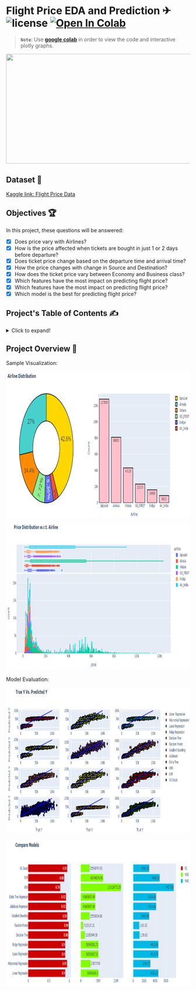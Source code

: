 # Flight Price EDA and Prediction ✈ ![license](https://img.shields.io/github/license/Pegah-Ardehkhani/Flight-Price-EDA-and-Prediction.svg) <a href="https://colab.research.google.com/drive/1cOAoQaJ-GNLSvTc6i5WU6WbrVWX-eXDT?usp=sharing" target="_parent\"><img src="https://colab.research.google.com/assets/colab-badge.svg" alt="Open In Colab"/></a>

> **`Note`**: Use [**google colab**](https://colab.research.google.com/drive/1cOAoQaJ-GNLSvTc6i5WU6WbrVWX-eXDT?usp=sharing) in order to view the code and interactive plotly graphs.

<p align="center">
  <img width="600" height="300" src="https://c.tenor.com/jWmfyhrj22cAAAAC/plane-flight.gif">
</p>

## Dataset 📔

[Kaggle link: Flight Price Data](https://www.kaggle.com/datasets/shubhambathwal/flight-price-prediction)

## Objectives 🏆

In this project, these questions will be answered:

* [x] Does price vary with Airlines?
* [x] How is the price affected when tickets are bought in just 1 or 2 days before departure?
* [x] Does ticket price change based on the departure time and arrival time?
* [x] How the price changes with change in Source and Destination?
* [x] How does the ticket price vary between Economy and Business class?
* [x] Which features have the most impact on predicting flight price?
* [x] Which features have the most impact on predicting flight price?
* [x] Which model is the best for predicting flight price?

## Project's Table of Contents ✍️
<details>
  <summary>Click to expand!</summary>
  
1. Problem statement
2. Import Libraries and Data
3. Handling Missing Values
4. Data Analysis and Visualization
5. Outlier Detection
6. Check for Rare Categories
7. Categorical Variables Encoding
8. Dataset Splitting
9. Modeling and Parameter Optimization
10. Feature Importance
11. Results

</details>

## Project Overview 💼

Sample Visualization:

<p align="center">
  <img width="1200" height="400" src="https://github.com/Pegah-Ardehkhani/Flight-Price-EDA-and-Prediction/blob/main/images/airlines.PNG">
</p>

<p align="center">
  <img width="1200" height="400" src="https://github.com/Pegah-Ardehkhani/Flight-Price-EDA-and-Prediction/blob/main/images/airelines_price.PNG">
</p>

Model Evaluation:

<p align="center">
  <img width="1200" height="400" src="https://github.com/Pegah-Ardehkhani/Flight-Price-EDA-and-Prediction/blob/main/images/true_predicted.PNG">
</p>

<p align="center">
  <img width="1200" height="400" src="https://github.com/Pegah-Ardehkhani/Flight-Price-EDA-and-Prediction/blob/main/images/compare.PNG">
</p>

